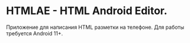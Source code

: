 # HTMLAE - HTML Android Editor.

Приложение для написания HTML разметки на телефоне. Для работы требуется Android 11+.